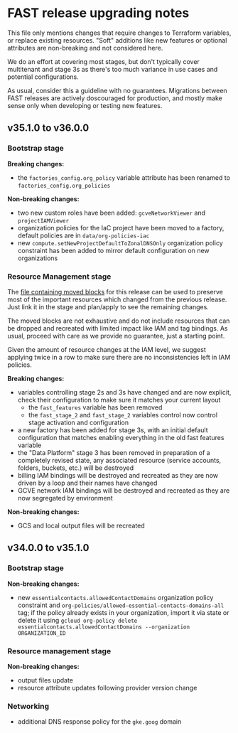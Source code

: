 # FAST release upgrading notes

This file only mentions changes that require changes to Terraform variables, or replace existing resources. "Soft" additions like new features or optional attributes are non-breaking and not considered here.

We do an effort at covering most stages, but don't typically cover multitenant and stage 3s as there's too much variance in use cases and potential configurations.

As usual, consider this a guideline with no guarantees. Migrations between FAST releases are actively doscouraged for production, and mostly make sense only when developing or testing new features.

<!-- markdownlint-disable MD024 -->

<!-- BEGIN TOC -->
<!-- END TOC -->

## v35.1.0 to v36.0.0

### Bootstrap stage

**Breaking changes:**

- the `factories_config.org_policy` variable attribute has been renamed to `factories_config.org_policies`

**Non-breaking changes:**

- two new custom roles have been added: `gcveNetworkViewer` and `projectIAMViewer`
- organization policies for the IaC project have been moved to a factory, default policies are in `data/org-policies-iac`
- new `compute.setNewProjectDefaultToZonalDNSOnly` organization policy constraint has been added to mirror default configuration on new organizations

### Resource Management stage

The [file containing moved blocks](./1-resman/moved/v35.1.0-v36.0.0.tf) for this release can be used to preserve most of the important resources which changed from the previous release. Just link it in the stage and plan/apply to see the remaining changes.

The moved blocks are not exhaustive and do not include resources that can be dropped and recreated with limited impact like IAM and tag bindings. As usual, proceed with care as we provide no guarantee, just a starting point.

Given the amount of resource changes at the IAM level, we suggest applying twice in a row to make sure there are no inconsistencies left in IAM policies.

**Breaking changes:**

- variables controlling stage 2s and 3s have changed and are now explicit, check their configuration to make sure it matches your current layout
  - the `fast_features` variable has been removed
  - the `fast_stage_2` and `fast_stage_2` variables control now control stage activation and configuration
- a new factory has been added for stage 3s, with an initial default configuration that matches enabling everything in the old fast features variable
- the "Data Platform" stage 3 has been removed in preparation of a completely revised state, any associated resource (service accounts, folders, buckets, etc.) will be destroyed
- billing IAM bindings will be destroyed and recreated as they are now driven by a loop and their names have changed
- GCVE network IAM bindings will be destroyed and recreated as they are now segregated by environment

**Non-breaking changes:**

- GCS and local output files will be recreated

## v34.0.0 to v35.1.0

### Bootstrap stage

**Non-breaking changes:**

- new `essentialcontacts.allowedContactDomains` organization policy constraint and `org-policies/allowed-essential-contacts-domains-all` tag; if the policy already exists in your organization, import it via state or delete it using `gcloud org-policy delete essentialcontacts.allowedContactDomains --organization ORGANIZATION_ID`

### Resource management stage

**Non-breaking changes:**

- output files update
- resource attribute updates following provider version change

### Networking

- additional DNS response policy for the `gke.goog` domain
